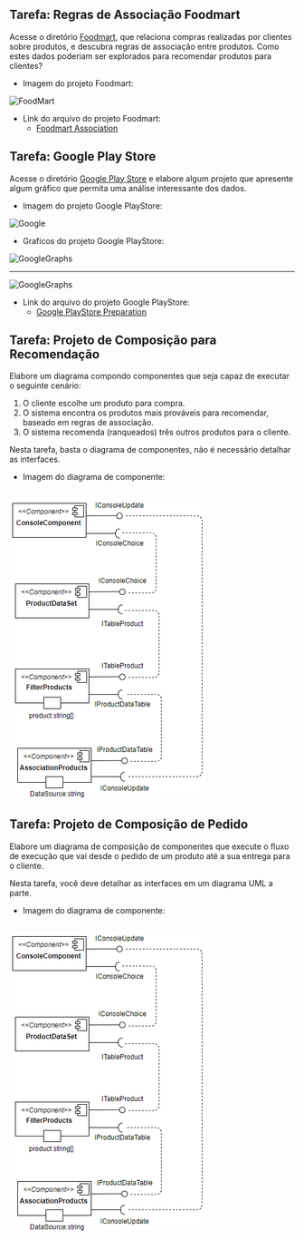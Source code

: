 ## Tarefa: Regras de Associação Foodmart

Acesse o diretório [Foodmart](https://github.com/santanche/component2learn/tree/master/labs/01-data-flow/orange/foodmart), que relaciona compras realizadas por clientes sobre produtos, e descubra regras de associação entre produtos. Como estes
dados poderiam ser explorados para recomendar produtos para clientes?

* Imagem do projeto Foodmart:

![FoodMart](images/foodmart_associations.png)

* Link do arquivo do projeto Foodmart:
  * [Foodmart Association](https://github.com/ronagalvao/Laboratorios/tree/master/Lab01/orange/)

## Tarefa: Google Play Store

Acesse o diretório [Google Play Store](https://github.com/santanche/component2learn/tree/master/labs/01-data-flow/orange/google-playstore) e elabore algum projeto que apresente algum gráfico que permita uma análise interessante dos dados.

* Imagem do projeto Google PlayStore:

![Google](images/google-playstore-preparation.png)


* Graficos do projeto Google PlayStore:

![GoogleGraphs](images/food_vs_game.png)

---

![GoogleGraphs](images/food_vs_game_by_apps.png)

* Link do arquivo do projeto Google PlayStore:
  * [Google PlayStore Preparation ](https://github.com/ronagalvao/Laboratorios/tree/master/Lab01/orange/)

## Tarefa: Projeto de Composição para Recomendação

Elabore um diagrama compondo componentes que seja capaz de executar o seguinte cenário:
1. O cliente escolhe um produto para compra.
2. O sistema encontra os produtos mais prováveis para recomendar, baseado em regras de associação.
3. O sistema recomenda (ranqueados) três outros produtos para o cliente.

Nesta tarefa, basta o diagrama de componentes, não é necessário detalhar as interfaces.

* Imagem do diagrama de componente:

![RecomendationDiagram](images/dataflow_AssociationProducts.png)
---
## Tarefa: Projeto de Composição de Pedido

Elabore um diagrama de composição de componentes que execute o fluxo de execução que vai desde o pedido de um produto até a sua entrega para o cliente.

Nesta tarefa, você deve detalhar as interfaces em um diagrama UML a parte.

* Imagem do diagrama de componente:

![RecomendationDiagram](images/dataflow_AssociationProducts.png)
---

